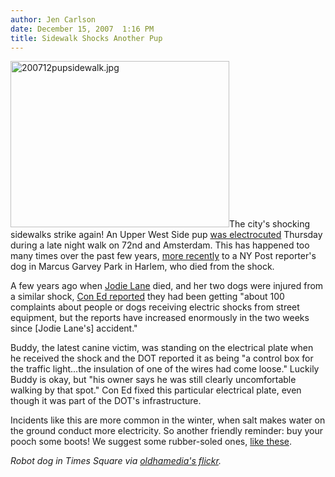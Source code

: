 ```yaml
---
author: Jen Carlson
date: December 15, 2007  1:16 PM
title: Sidewalk Shocks Another Pup  
---
```


<p><img alt="200712pupsidewalk.jpg" src="https://web.archive.org/web/20120612015938im_/http://gothamist.com/attachments/arts_jen/200712pupsidewalk.jpg" width="350" height="266" class="right">The city&apos;s shocking sidewalks strike again! An Upper West Side pup <a href="https://web.archive.org/web/20120612015938/http://www.ny1.com/ny1/content/index.jsp?stid=1&amp;aid=76596">was electrocuted</a> Thursday during a late night walk on 72nd and Amsterdam. This has happened too many times over the past few years, <a href="https://web.archive.org/web/20120612015938/http://gothamist.com/2007/06/07/a_ny_post_repor.php">more recently</a> to a NY Post reporter&apos;s dog in Marcus Garvey Park in Harlem, who died from the shock. </p>

<p>A few years ago when <a href="https://web.archive.org/web/20120612015938/http://gothamist.com/2004/11/24/con_ed_and_jodie_lanes_family_settle_electrocution_death.php">Jodie Lane</a> died, and her two dogs were injured from a similar shock, <a href="https://web.archive.org/web/20120612015938/http://www.downtownexpress.com/de_38/conedrespondsto.html">Con Ed reported</a> they had been getting &quot;about 100 complaints about people or dogs receiving electric shocks from street equipment, but the reports have increased enormously in the two weeks since [Jodie Lane&apos;s] accident.&quot;  </p>

<p>Buddy, the latest canine victim, was standing on the electrical plate when he received the shock and the DOT reported it as being &quot;a control box for the traffic light...the insulation of one of the wires had come loose.&quot; Luckily Buddy is okay, but &quot;his owner says he was still clearly uncomfortable walking by that spot.&quot; Con Ed fixed this particular electrical plate, even though it was part of the DOT&apos;s infrastructure. </p>

<p>Incidents like this are more common in the winter, when salt makes water on the ground conduct more electricity. So another friendly reminder: buy your pooch some boots! We suggest some rubber-soled ones, <a href="https://web.archive.org/web/20120612015938/http://www.watsonspets.com/all-terrain-dog-shoes.html">like these</a>.</p>

<p><em>Robot dog in Times Square via <a href="https://web.archive.org/web/20120612015938/http://www.flickr.com/photos/oldhamedia/7898055">oldhamedia&apos;s flickr</a>.</em></p>